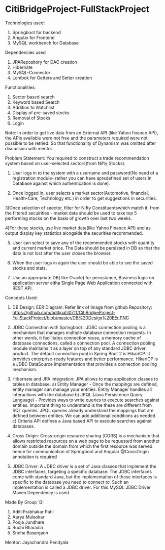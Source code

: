 # CitiBridgeProject-FullStackProject

Technologies used:
1) Springboot for backend
2) Angular for Frontend
3) MySQL workbench for Database

Dependencies used
1) JPARepository for DAO creation 
2) Hibernate
3) MySQL-Connector
4) Lombok for Getters and Setter creation

Functionalities:
1) Sector based search
2) Keyword based Search
3) Addition to Watchlist
4) Display of pre-saved stocks
5) Removal of Stocks
6) Login

Note: In order to get live data from an External API (like Yahoo finance API), the APIs available were not free and the parameters required were not possible to be retried. So that functionality of Dynamism was omitted after discussion with mentor.

Problem Statement:
You required to construct a trade recommendation system based on user-selected sectors(from Nifty Stocks).

1) User logs in to the system with a username and password(No need of a registration module- rather you can have  apredefined set of users in Database against which authentication is done).

2) Once logged in, user selects a market sector(Automotive, financial, Health-Care, Technology etc.) in order to get suggestions in securities.

3)Once selection of seector, filter for Nifty Constituentswhich match it, from the filtered secuirities - market data should be used to take top 5 performing stocks on the basis of growth over last two weeks.

4)For these stocks, use live market data(like Yahoo Finance API) and as output display key statistics alongside the securities recommended.

5) User can select to save any of the recommended stocks with quantity and current market price. The Data should be persisted in DB so that the data is not lost after the user closes the browser.

6) When the user logs in again the user should be able to see the saved stocks and stats.

7) Use an appropriate DB( like Oracle) for persistance, Business logic on application server eitha Single Page Web Application connected with REST API.


Concepts Used:
1) DB Design: EER Diagram: Refer link of Image from github Repository:
https://github.com/aditipatil0711/CitiBridgeProject-FullStackProject/blob/master/DB%20Design%20EEr.PNG

2) JDBC Connection with Springboot :
JDBC connection pooling is a mechanism that manages multiple database connection requests. In other words, it facilitates connection reuse, a memory cache of database connections, called a connection pool. A connection pooling module maintains it as a layer on top of any standard JDBC driver product.
The default connection pool in Spring Boot 2 is HikariCP. It provides enterprise-ready features and better performance. HikariCP is a JDBC DataSource implementation that provides a connection pooling mechanism.

3) Hibernate and JPA integration:
JPA allows to map application classes to tables in database.
    a) Entity Manager - Once the mappings are defined, entity manager can manage your entities. Entity Manager handles all interactions with the database
    b)  JPQL (Java Persistence Query Language) - Provides ways to write queries to execute searches against entities. Important thing to understand is the these are different from SQL queries. JPQL queries already understand the mappings that are defined between entities. We can add additional conditions as needed.
    c) Criteria API defines a Java based API to execute searches against databases.

4) Cross Origin:
Cross-origin resource sharing (CORS) is a mechanism that allows restricted resources on a web page to be requested from another domain outside the domain from which the first resource was served. hence for communication of Springboot and Angular @CrossOrigin annotation is required

5) JDBC Driver:
A JDBC driver is a set of Java classes that implement the JDBC interfaces, targeting a specific database. The JDBC interfaces come with standard Java, but the implementation of these interfaces is specific to the database you need to connect to. Such an implementation is called a JDBC driver. For this MySQL JDBC Driver Maven Dependency is used.


Made By Group 13: 
1) Aditi Prabhakar Patil
2) Aarya Mulaokar
3) Pooja Jundhare
4) Ruchi Bharadia
5) Sneha Basargaon

Mentor:
Jayachandra Pendyala









